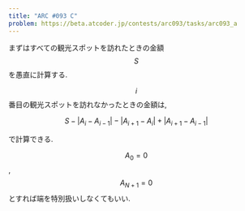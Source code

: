 ```yaml
---
title: "ARC #093 C"
problem: https://beta.atcoder.jp/contests/arc093/tasks/arc093_a
---
```

まずはすべての観光スポットを訪れたときの金額 $$ S $$ を愚直に計算する.

$$ i $$ 番目の観光スポットを訪れなかったときの金額は,

$$
S - | A_i-A_{i-1} | - | A_{i+1} - A_i | + | A_{i+1} - A_{i-1} |
$$

で計算できる.

$$ A_0 = 0 $$, $$ A_{N+1} = 0 $$ とすれば端を特別扱いしなくてもいい.

